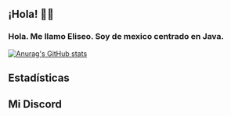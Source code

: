 ## ¡Hola! 👨‍🦰
### Hola. Me llamo Eliseo. Soy de mexico centrado en Java.

[![Anurag's GitHub stats](https://github-readme-stats.vercel.app/api?username=anuraghazra)](https://github.com/anuraghazra/github-readme-stats)


## Estadísticas


## Mi Discord
